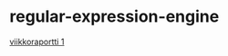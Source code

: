 # regular-expression-engine

[viikkoraportti 1](https://github.com/strajama/regular-expression-engine/blob/master/documentation/viikkoraportit/viikkoraportti1.md)
